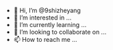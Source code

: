 - 👋 Hi, I’m @9shizheyang
- 👀 I’m interested in ...
- 🌱 I’m currently learning ...
- 💞️ I’m looking to collaborate on ...
- 📫 How to reach me ...

<!---
9shizheyang/9shizheyang is a ✨ special ✨ repository because its `README.md` (this file) appears on your GitHub profile.
You can click the Preview link to take a look at your changes.
--->

